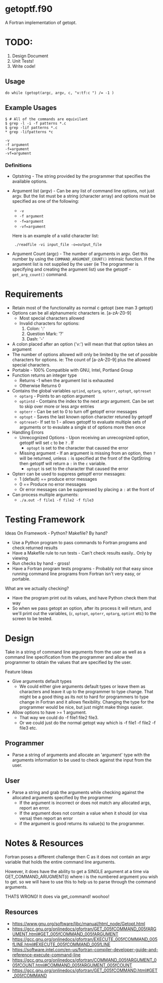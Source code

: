 # getoptf.f90 

A Fortran implementation of getopt.

# TODO:

1. Design Document
2. Unit Tests!
3. Write code!

## Usage
```
do while (getopt(argc, argv, c, "v:tf:c ") /= -1 )
```

## Example Usages
```
$ # All of the commands are equivilant
$ grep -l -i -f patterns *.c
$ grep -lif patterns *.c
* grep -lifpatterns *c
```
```
-v
-f argument
-f=argument
-vf=argument
```

### Definitions
* Optstring - The string provided by the programmer that specifies the available
  options.
* Argument list (argv) - Can be any list of command line options, not just
  argv. But the list must be a string (character array) and options must be
  specified as one of the following:
    * `-v`
    * `-f argument`
    * `-f=argument`
    * `-vf=argument`

   Here is an example of a valid character list:
   ```
    ./readfile -vi input_file -o=output_file
   ```
* Argument Count (argc) - The number of arguments in argv. Get this number
by using the `COMMAND_ARGUMENT_COUNT()` intrinsic function. If the argument
list is not supplied by the user (ie The programmer is specifying and creating
the argument list) use the getoptf - `get_arg_count()` command.

# Requirements 
* Retain most of the functionality as normal c getopt (see man 3 getopt)
* Options can be all alphanumeric characters ie. [a-zA-Z0-9]
    * Most special characters allowed
    * Invalid characters for options:
        1. Colon:           ':' 
        2. Question Mark:   '?' 
        3. Dash:            '-'
* A colon placed after an option ('v:') will mean that that option takes an argument
* The number of options allowed will only be limited by the set of possible
  characters for options. ie: The count of [a-zA-Z0-9] plus the allowed special
  characters.
* Portable - 100% Compatible with GNU, Intel, Portland Group 
* Function returns an integer type
    * Returns -1 when the argument list is exhausted
    * Otherwise Returns 0
* Contains the global variables `optind`, `optarg`, `opterr`, `optopt`,
  `optreset`
    * `optarg` - Points to an option argument 
    * `optintd` - Contains the index to the next argv argument. Can be set to
    skip over more or less argv entries
    * `opterr` - Can be set to 0 to turn off getoptf error messages
    * `optopt` - Saves the last known option character retuned by getoptf
    * `optreset`- If set to 1 - allows getoptf to evaluate multiple sets of
    arguments or to evaulate a single st of options more then once
* Handling Errors
    * Unrecognized Options - Upon receiving an unrecognized option, getoptf will
   set `c` to be `?` . If
        * `optopt` is set to the character that caused the error
    * Missing argument - If an argument is missing from an option, then `?` will
   be returned, unless `:` is specified at the front of the OptString then
   getoptf will return a `:` in the `c` variable.
        * `optopt` is set to the character that caused the error
* Opterr can be used to suppress getoptf error messages:
    * 1 (default) == produce error messages
    * 0 == Produce no error messages
    * Or error messages can be suppressed by placing a `:` at the front of
* Can process multiple arguments:
    * `./a.out -f file1 -f file2 -f file3`


# Testing Framework

Ideas On Framework - Python? Makefile? By hand?
* Use a Python program to pass commands to Fortran programs and check returned
  results
* Have a Makefile rule to run tests - Can't check results easily.. Only by
viewing
* Run checks by hand - gross!
* Have a Fortran program tests programs - Probably not that easy since running
  command line programs from Fortran isn't very easy, or portable.

What are we actually checking?
* Have the program print out its values, and have Python check them that way
* So when we pass getopt an option, after its process it will return, and
we'll print out the variables, (`c`, `optopt`, `opterr`, `optarg`, `optint`
etc) to the screen to be tested.

# Design

Take in a string of command line arguments from the user as well as a command 
line specification from the programmer and allow the programmer to obtain the 
values that are specified by the user.

Feature Ideas
* Give arguments default types
    * We could either give arguments default types or leave them as characters
    and leave it up to the programmer to type change. That might be a good
    thing as its not to hard for programmers to type change in Fortran and it
    allows flexibility. Changing the type for the programmer would be nice,
    but just might make things easier.
* Allow options to have >= 1 argument. 
    * That way we could do -f file1 file2 file3.
    * Or we could just do the normal getopt way which is -f file1 -f file2 -f file3
    etc.

## Programmer

* Parse a string of arguments and allocate an 'argument' type with the arguments 
information to be used to check against the input from the user.

## User
* Parse a string and grab the arguments while checking against the allocated
arguments specified by the programmer
    * If the argument is incorrect or does not match any allocated args, report
    an error.
    * If the argument does not contain a value when it should (or visa versa)
    then report an error
    * if the argument is good returns its value(s) to the programmer.

# Notes & Resources

Fortran poses a different challenge then C as it does not contain an argv 
variable that holds the entire command line arguments.

However, it does have the ability to get a SINGLE argument at a time via
GET_COMMAND_ARUGMENT(i) where i is the numbered argument you wish to get.
so we will have to use this to help us to parse through the command arguments.

THATS WRONG! It does via get_command! woohoo!


## Resources
* https://www.gnu.org/software/libc/manual/html_node/Getopt.html
* https://gcc.gnu.org/onlinedocs/gfortran/GET_005fCOMMAND_005fARGUMENT.html#GET_005fCOMMAND_005fARGUMENT
* https://gcc.gnu.org/onlinedocs/gfortran/EXECUTE_005fCOMMAND_005fLINE.html#EXECUTE_005fCOMMAND_005fLINE
* https://software.intel.com/en-us/fortran-compiler-developer-guide-and-reference-execute-command-line
* https://gcc.gnu.org/onlinedocs/gfortran/COMMAND_005fARGUMENT_005fCOUNT.html#COMMAND_005fARGUMENT_005fCOUNT
* https://gcc.gnu.org/onlinedocs/gfortran/GET_005fCOMMAND.html#GET_005fCOMMAND
